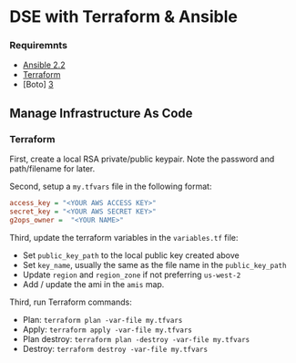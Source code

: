 # DSE with Terraform & Ansible

### Requiremnts ###

* [Ansible 2.2][1]
* [Terraform][2]
* [Boto] [3]

## Manage Infrastructure As Code ##
### Terraform ###

First, create a local RSA private/public keypair. Note the password and path/filename for later.

Second, setup a `my.tfvars` file in the following format:
                
```ini
access_key = "<YOUR AWS ACCESS KEY>"
secret_key = "<YOUR AWS SECRET KEY>"
g2ops_owner =  "<YOUR NAME>"
```

Third, update the terraform variables in the `variables.tf` file: 
* Set `public_key_path` to the local public key created above
* Set `key_name`, usually the same as the file name in the `public_key_path`
* Update `region` and `region_zone` if not preferring `us-west-2`
* Add / update the ami in the `amis` map.

Third, run Terraform commands:
* Plan: `terraform plan -var-file my.tfvars`
* Apply: `terraform apply -var-file my.tfvars`
* Plan destroy: `terraform plan -destroy -var-file my.tfvars`
* Destroy: `terraform destroy -var-file my.tfvars`


[1]: http://docs.ansible.com/ansible/intro_installation.html
[2]: https://www.terraform.io/
[3]: https://aws.amazon.com/developers/getting-started/python/
